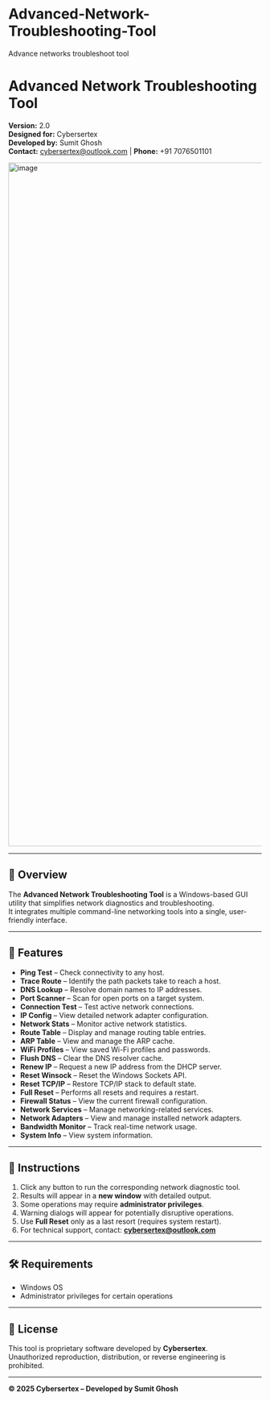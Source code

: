 # Advanced-Network-Troubleshooting-Tool
Advance networks troubleshoot tool

# Advanced Network Troubleshooting Tool

**Version:** 2.0  
**Designed for:** Cybersertex  
**Developed by:** Sumit Ghosh  
**Contact:** cybersertex@outlook.com | **Phone:** +91 7076501101  

<img width="1561" height="1357" alt="image" src="https://github.com/user-attachments/assets/8f73b242-e037-49dc-9415-aeddf04280c4" />


---

## 📌 Overview
The **Advanced Network Troubleshooting Tool** is a Windows-based GUI utility that simplifies network diagnostics and troubleshooting.  
It integrates multiple command-line networking tools into a single, user-friendly interface.

---

## 🚀 Features

- **Ping Test** – Check connectivity to any host.  
- **Trace Route** – Identify the path packets take to reach a host.  
- **DNS Lookup** – Resolve domain names to IP addresses.  
- **Port Scanner** – Scan for open ports on a target system.  
- **Connection Test** – Test active network connections.  
- **IP Config** – View detailed network adapter configuration.  
- **Network Stats** – Monitor active network statistics.  
- **Route Table** – Display and manage routing table entries.  
- **ARP Table** – View and manage the ARP cache.  
- **WiFi Profiles** – View saved Wi-Fi profiles and passwords.  
- **Flush DNS** – Clear the DNS resolver cache.  
- **Renew IP** – Request a new IP address from the DHCP server.  
- **Reset Winsock** – Reset the Windows Sockets API.  
- **Reset TCP/IP** – Restore TCP/IP stack to default state.  
- **Full Reset** – Performs all resets and requires a restart.  
- **Firewall Status** – View the current firewall configuration.  
- **Network Services** – Manage networking-related services.  
- **Network Adapters** – View and manage installed network adapters.  
- **Bandwidth Monitor** – Track real-time network usage.  
- **System Info** – View system information.  

---

## 📖 Instructions

1. Click any button to run the corresponding network diagnostic tool.  
2. Results will appear in a **new window** with detailed output.  
3. Some operations may require **administrator privileges**.  
4. Warning dialogs will appear for potentially disruptive operations.  
5. Use **Full Reset** only as a last resort (requires system restart).  
6. For technical support, contact: **cybersertex@outlook.com**  

---

## 🛠 Requirements
- Windows OS  
- Administrator privileges for certain operations  

---

## 📜 License
This tool is proprietary software developed by **Cybersertex**.  
Unauthorized reproduction, distribution, or reverse engineering is prohibited.

---

**© 2025 Cybersertex – Developed by Sumit Ghosh**

